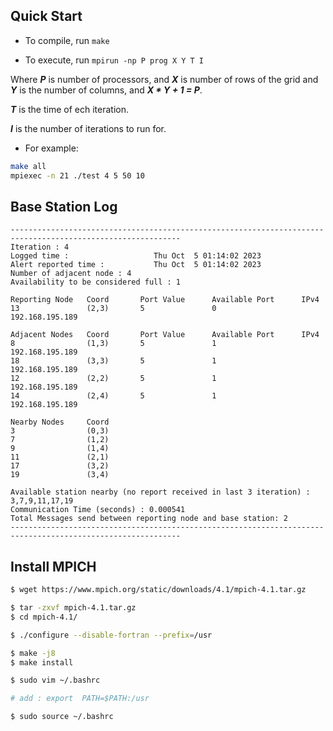 ## Quick Start
* To compile, run `make`

* To execute, run `mpirun -np P prog X Y T I`

Where ***P*** is number of processors, 
and ***X*** is number of rows of the grid and ***Y*** is the number of columns, and ***X * Y + 1 = P***. 

***T*** is the time of ech iteration.

***I*** is the number of iterations to run for.

* For example:

```bash
make all
mpiexec -n 21 ./test 4 5 50 10
```
## Base Station Log
```
------------------------------------------------------------------------------------------------------------
Iteration : 4
Logged time : 					Thu Oct  5 01:14:02 2023
Alert reported time : 			Thu Oct  5 01:14:02 2023
Number of adjacent node : 4
Availability to be considered full : 1

Reporting Node 	 Coord 		 Port Value 	 Available Port 	 IPv4
13				 (2,3)		 5				 0					 192.168.195.189

Adjacent Nodes 	 Coord 		 Port Value 	 Available Port 	 IPv4
8				 (1,3)		 5				 1					 192.168.195.189
18				 (3,3)		 5				 1					 192.168.195.189
12				 (2,2)		 5				 1					 192.168.195.189
14				 (2,4)		 5				 1					 192.168.195.189

Nearby Nodes 	 Coord 	
3				 (0,3)
7				 (1,2)
9				 (1,4)
11				 (2,1)
17				 (3,2)
19				 (3,4)

Available station nearby (no report received in last 3 iteration) : 3,7,9,11,17,19
Communication Time (seconds) : 0.000541
Total Messages send between reporting node and base station: 2
------------------------------------------------------------------------------------------------------------
```


## Install MPICH
```bash
$ wget https://www.mpich.org/static/downloads/4.1/mpich-4.1.tar.gz

$ tar -zxvf mpich-4.1.tar.gz
$ cd mpich-4.1/

$ ./configure --disable-fortran --prefix=/usr

$ make -j8
$ make install

$ sudo vim ~/.bashrc

# add : export  PATH=$PATH:/usr

$ sudo source ~/.bashrc
```
